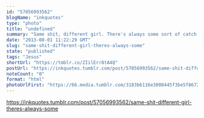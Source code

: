 ```yaml
---
id: "57056993562"
blogName: "inkquotes"
type: "photo"
title: "undefined"
summary: "Same shit, different girl. There's always some sort of catch ;) "
date: "2013-08-01 11:22:29 GMT"
slug: "same-shit-different-girl-theres-always-some"
state: "published"
tags: "Jesus"
shortUrl: "https://tmblr.co/ZIilErr8tA4Q"
postUrl: "https://inkquotes.tumblr.com/post/57056993562/same-shit-different-girl-theres-always-some"
noteCount: "0"
format: "html"
photoUrlFirst: "https://66.media.tumblr.com/3183b6116e3008445f3be5f8672e0aea/tumblr_mqunlhMxUe1saaiiho1_1280.png"
---
```


https://inkquotes.tumblr.com/post/57056993562/same-shit-different-girl-theres-always-some